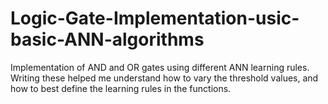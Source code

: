 # Logic-Gate-Implementation-usic-basic-ANN-algorithms
Implementation of AND and OR gates using different ANN learning rules. Writing these helped me understand how to vary the threshold values, and how to best define the learning rules in the functions. 
